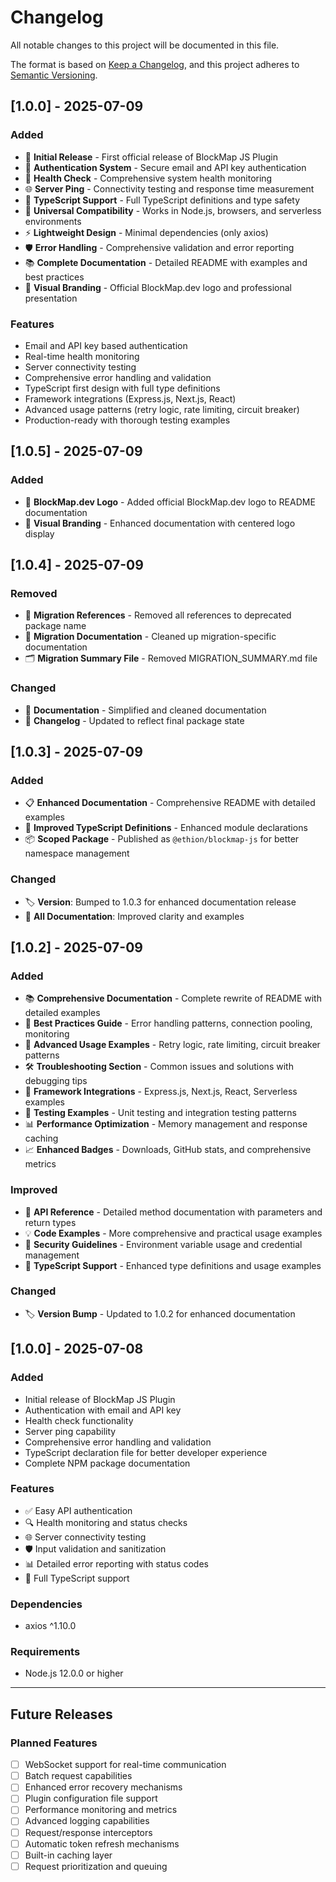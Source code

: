 # Changelog

All notable changes to this project will be documented in this file.

The format is based on [Keep a Changelog](https://keepachangelog.com/en/1.0.0/),
and this project adheres to [Semantic Versioning](https://semver.org/spec/v2.0.0.html).

## [1.0.0] - 2025-07-09

### Added
- 🎉 **Initial Release** - First official release of BlockMap JS Plugin
- 🔑 **Authentication System** - Secure email and API key authentication
- 🏥 **Health Check** - Comprehensive system health monitoring
- 🌐 **Server Ping** - Connectivity testing and response time measurement
- 🔧 **TypeScript Support** - Full TypeScript definitions and type safety
- 📱 **Universal Compatibility** - Works in Node.js, browsers, and serverless environments
- ⚡ **Lightweight Design** - Minimal dependencies (only axios)
- 🛡️ **Error Handling** - Comprehensive validation and error reporting
- 📚 **Complete Documentation** - Detailed README with examples and best practices
- 🎨 **Visual Branding** - Official BlockMap.dev logo and professional presentation

### Features
- Email and API key based authentication
- Real-time health monitoring
- Server connectivity testing
- Comprehensive error handling and validation
- TypeScript first design with full type definitions
- Framework integrations (Express.js, Next.js, React)
- Advanced usage patterns (retry logic, rate limiting, circuit breaker)
- Production-ready with thorough testing examples

## [1.0.5] - 2025-07-09

### Added
- 🎨 **BlockMap.dev Logo** - Added official BlockMap.dev logo to README documentation
- 📸 **Visual Branding** - Enhanced documentation with centered logo display

## [1.0.4] - 2025-07-09

### Removed
- 🧹 **Migration References** - Removed all references to deprecated package name
- 📄 **Migration Documentation** - Cleaned up migration-specific documentation 
- 🗂️ **Migration Summary File** - Removed MIGRATION_SUMMARY.md file

### Changed  
- 📝 **Documentation** - Simplified and cleaned documentation
- 📜 **Changelog** - Updated to reflect final package state

## [1.0.3] - 2025-07-09

### Added
- 📋 **Enhanced Documentation** - Comprehensive README with detailed examples
- 🔧 **Improved TypeScript Definitions** - Enhanced module declarations
- 📦 **Scoped Package** - Published as `@ethion/blockmap-js` for better namespace management

### Changed
- 🏷️ **Version**: Bumped to 1.0.3 for enhanced documentation release
- 📝 **All Documentation**: Improved clarity and examples

## [1.0.2] - 2025-07-09

### Added
- 📚 **Comprehensive Documentation** - Complete rewrite of README with detailed examples
- 🎯 **Best Practices Guide** - Error handling patterns, connection pooling, monitoring
- 🔧 **Advanced Usage Examples** - Retry logic, rate limiting, circuit breaker patterns
- 🛠️ **Troubleshooting Section** - Common issues and solutions with debugging tips
- 🔗 **Framework Integrations** - Express.js, Next.js, React, Serverless examples
- 🧪 **Testing Examples** - Unit testing and integration testing patterns
- 📊 **Performance Optimization** - Memory management and response caching
- 📈 **Enhanced Badges** - Downloads, GitHub stats, and comprehensive metrics

### Improved
- 📖 **API Reference** - Detailed method documentation with parameters and return types
- 💡 **Code Examples** - More comprehensive and practical usage examples
- 🔐 **Security Guidelines** - Environment variable usage and credential management
- 📝 **TypeScript Support** - Enhanced type definitions and usage examples

### Changed
- 🏷️ **Version Bump** - Updated to 1.0.2 for enhanced documentation

## [1.0.0] - 2025-07-08

### Added
- Initial release of BlockMap JS Plugin
- Authentication with email and API key
- Health check functionality
- Server ping capability
- Comprehensive error handling and validation
- TypeScript declaration file for better developer experience
- Complete NPM package documentation

### Features
- ✅ Easy API authentication
- 🔍 Health monitoring and status checks
- 🌐 Server connectivity testing
- 🛡️ Input validation and sanitization
- 📊 Detailed error reporting with status codes
- 🔧 Full TypeScript support

### Dependencies
- axios ^1.10.0

### Requirements
- Node.js 12.0.0 or higher

---

## Future Releases

### Planned Features
- [ ] WebSocket support for real-time communication
- [ ] Batch request capabilities
- [ ] Enhanced error recovery mechanisms
- [ ] Plugin configuration file support
- [ ] Performance monitoring and metrics
- [ ] Advanced logging capabilities
- [ ] Request/response interceptors
- [ ] Automatic token refresh mechanisms
- [ ] Built-in caching layer
- [ ] Request prioritization and queuing
